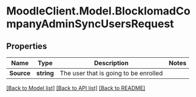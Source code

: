 # MoodleClient.Model.BlockIomadCompanyAdminSyncUsersRequest

## Properties

Name | Type | Description | Notes
------------ | ------------- | ------------- | -------------
**Source** | **string** | The user that is going to be enrolled | 

[[Back to Model list]](../README.md#documentation-for-models) [[Back to API list]](../README.md#documentation-for-api-endpoints) [[Back to README]](../README.md)

